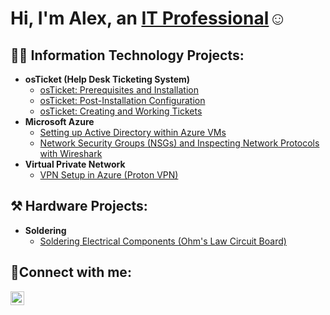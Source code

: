 <h1>Hi, I'm Alex, an <a href="https://www.linkedin.com/in/alex-ramos-1b8890257/">IT Professional</a>☺</h1>

<h2>👨‍💻 Information Technology Projects:</h2>

- <b>osTicket (Help Desk Ticketing System)</b>
  - [osTicket: Prerequisites and Installation](https://github.com/alexramos657/osticket-prereqs)
  - [osTicket: Post-Installation Configuration](https://github.com/alexramos657/post-install-config)
  - [osTicket: Creating and Working Tickets](https://github.com/alexramos657/ticket-lifecycle)
- <b>Microsoft Azure</b>
  - [Setting up Active Directory within Azure VMs](https://github.com/alexramos657/configure-ad)
  - [Network Security Groups (NSGs) and Inspecting Network Protocols with Wireshark](https://github.com/alexramos657/azure-network-protocols)
- <b>Virtual Private Network</b>
  - [VPN Setup in Azure (Proton VPN)](https://github.com/alexramos657/vpn-setting)

<h2>⚒️ Hardware Projects:</h2>

- <b>Soldering</b>
  - [Soldering Electrical Components (Ohm's Law Circuit Board)](https://github.com/alexramos657/basicsoldering)

<h2>🤳Connect with me:</h2>


[<img align="left" alt="Josh | LinkedIn" width="22px" src="https://cdn.jsdelivr.net/npm/simple-icons@v3/icons/linkedin.svg" />][linkedin]



[linkedin]: https://www.linkedin.com/in/alex-ramos-1b8890257/
